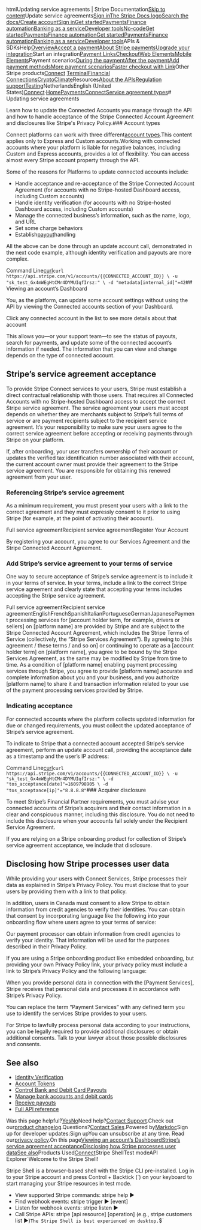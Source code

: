 htmlUpdating service agreements | Stripe Documentation[Skip to content](#main-content)Update service agreements[Sign in](https://dashboard.stripe.com/login?redirect=https%3A%2F%2Fdocs.stripe.com%2Fconnect%2Fupdating-service-agreements)[The Stripe Docs logo](/)[Search the docs/](#)[Create account](https://dashboard.stripe.com/register/connect)[Sign in](https://dashboard.stripe.com/login?redirect=https%3A%2F%2Fdocs.stripe.com%2Fconnect%2Fupdating-service-agreements)[Get started](/get-started)[Payments](/payments)[Finance automation](/finance-automation)[Banking as a service](/financial-services)[Developer tools](/development)[No-code](/no-code)[Get started](/get-started)[Payments](/payments)[Finance automation](/finance-automation)[](#)[Get started](/get-started)[Payments](/payments)[Finance automation](/finance-automation)[Banking as a service](/financial-services)[Developer tools](/development)[](#)APIs & SDKsHelp[Overview](/docs/payments)[Accept a payment](#)[About Stripe payments](#)[Upgrade your integration](/docs/payments/upgrades)Start an integration[Payment Links](#)[Checkout](#)[Web Elements](#)[Mobile Elements](#)Payment scenarios[During the payment](#)[After the payment](#)[Add payment methods](#)[More payment scenarios](#)[Faster checkout with Link](#)Other Stripe products[Connect](#)
[Terminal](#)[Financial Connections](#)[Crypto](#)[Climate](#)Resources[About the APIs](#)[Regulation support](#)[Testing](/docs/testing)NetherlandsEnglish (United States)[](#)[](#)[Connect](/connect)·[Home](/docs)[Payments](/docs/payments)[Connect](/docs/connect)[Service agreement types](/docs/connect/service-agreement-types)# Updating service agreements

Learn how to update the Connected Accounts you manage through the API and how to handle acceptance of the Stripe Connected Account Agreement and disclosures like Stripe's Privacy Policy.### Account types

Connect platforms can work with three different[account types](https://stripe.com/docs/connect/accounts).This content applies only to Express and Custom accounts.Working with connected accounts where your platform is liable for negative balances, including Custom and Express accounts, provides a lot of flexibility. You can access almost every Stripe account property through the API.

Some of the reasons for Platforms to update connected accounts include:

- Handle acceptance and re-acceptance of the Stripe Connected Account Agreement (for accounts with no Stripe-hosted Dashboard access, including Custom accounts)
- Handle identity verification (for accounts with no Stripe-hosted Dashboard access, including Custom accounts)
- Manage the connected business’s information, such as the name, logo, and URL
- Set some charge behaviors
- Establish[payout](/payouts)handling

All the above can be done through an update account call, demonstrated in the next code example, although identity verification and payouts are more complex.

Command Line[curl](#)`curl https://api.stripe.com/v1/accounts/{{CONNECTED_ACCOUNT_ID}} \
  -u "sk_test_Gx4mWEgHtCMr4DYMUIqfIrsz:" \
  -d "metadata[internal_id]"=42`## Viewing an account’s Dashboard

You, as the platform, can update some account settings without using the API by viewing the Connected accounts section of your Dashboard.

Click any connected account in the list to see more details about that account

This allows you—or your support team—to see the status of payouts, search for payments, and update some of the connected account’s information if needed. The information that you can view and change depends on the type of connected account.

## Stripe’s service agreement acceptance

To provide Stripe Connect services to your users, Stripe must establish a direct contractual relationship with those users. That requires all Connected Accounts with no Stripe-hosted Dashboard access to accept the correct Stripe service agreement. The service agreement your users must accept depends on whether they are merchants subject to Stripe’s full terms of service or are payment recipients subject to the recipient service agreement. It’s your responsibility to make sure your users agree to the correct service agreement before accepting or receiving payments through Stripe on your platform.

If, after onboarding, your user transfers ownership of their account or updates the verified tax identification number associated with their account, the current account owner must provide their agreement to the Stripe service agreement. You are responsible for obtaining this renewed agreement from your user.

### Referencing Stripe’s service agreement

As a minimum requirement, you must present your users with a link to the correct agreement and they must expressly consent to it prior to using Stripe (for example, at the point of activating their account).

Full service agreementRecipient service agreementRegister Your Account

By registering your account, you agree to our Services Agreement and the Stripe Connected Account Agreement.

### Add Stripe’s service agreement to your terms of service

One way to secure acceptance of Stripe’s service agreement is to include it in your terms of service. In your terms, include a link to the correct Stripe service agreement and clearly state that accepting your terms includes accepting the Stripe service agreement.



Full service agreementRecipient service agreementEnglishFrenchSpanishItalianPortugueseGermanJapanesePayment processing services for [account holder term, for example, drivers or sellers] on [platform name] are provided by Stripe and are subject to the Stripe Connected Account Agreement, which includes the Stripe Terms of Service (collectively, the “Stripe Services Agreement”). By agreeing to [this agreement / these terms / and so on] or continuing to operate as a [account holder term] on [platform name], you agree to be bound by the Stripe Services Agreement, as the same may be modified by Stripe from time to time. As a condition of [platform name] enabling payment processing services through Stripe, you agree to provide [platform name] accurate and complete information about you and your business, and you authorize [platform name] to share it and transaction information related to your use of the payment processing services provided by Stripe.

### Indicating acceptance

For connected accounts where the platform collects updated information for due or changed requirements, you must collect the updated acceptance of Stripe’s service agreement.

To indicate to Stripe that a connected account accepted Stripe’s service agreement, perform an update account call, providing the acceptance date as a timestamp and the user’s IP address:

Command Line[curl](#)`curl https://api.stripe.com/v1/accounts/{{CONNECTED_ACCOUNT_ID}} \
  -u "sk_test_Gx4mWEgHtCMr4DYMUIqfIrsz:" \
  -d "tos_acceptance[date]"=1609798905 \
  -d "tos_acceptance[ip]"="8.8.8.8"`### Acquirer disclosure

To meet Stripe’s Financial Partner requirements, you must advise your connected accounts of Stripe’s acquirers and their contact information in a clear and conspicuous manner, including this disclosure. You do not need to include this disclosure when your accounts fall solely under the Recipient Service Agreement.

If you are relying on a Stripe onboarding product for collection of Stripe’s service agreement acceptance, we include that disclosure.

## Disclosing how Stripe processes user data

While providing your users with Connect Services, Stripe processes their data as explained in Stripe’s Privacy Policy.  You must disclose that to your users by providing them with a link to that policy.

In addition, users in Canada must consent to allow Stripe to obtain information from credit agencies to verify their identities.  You can obtain that consent by incorporating language like the following into your onboarding flow where users agree to your terms of service:

Our payment processor can obtain information from credit agencies to verify your identity. That information will be used for the purposes described in their Privacy Policy.

If you are using a Stripe onboarding product like embedded onboarding, but providing your own Privacy Policy link, your privacy policy must include a link to Stripe’s Privacy Policy and the following language:

When you provide personal data in connection with the [Payment Services], Stripe receives that personal data and processes it in accordance with Stripe’s Privacy Policy.

You can replace the term “Payment Services” with any defined term you use to identify the services Stripe provides to your users.

For Stripe to lawfully process personal data according to your instructions, you can be legally required to provide additional disclosures or obtain additional consents. Talk to your lawyer about those possible disclosures and consents.

## See also

- [Identity Verification](/connect/identity-verification)
- [Account Tokens](/connect/account-tokens)
- [Control Bank and Debit Card Payouts](/connect/payouts-connected-accounts)
- [Manage bank accounts and debit cards](/connect/payouts-bank-accounts)
- [Receive payouts](/payouts)
- [Full API reference](/api)

Was this page helpful?[Yes](#)[No](#)Need help?[Contact Support](https://support.stripe.com/).Check out our[product changelog](https://stripe.com/blog/changelog).Questions?[Contact Sales](https://stripe.com/contact/sales).Powered by[Markdoc](https://markdoc.dev)Sign up for developer updates:Sign upYou can unsubscribe at any time. Read our[privacy policy](https://stripe.com/privacy).On this page[Viewing an account’s Dashboard](#viewing-an-account’s-dashboard)[Stripe’s service agreement acceptance](#tos-acceptance)[Disclosing how Stripe processes user data](#disclosing-how-stripe-processes-user-data)[See also](#see-also)Products Used[Connect](/connect)Stripe ShellTest modeAPI Explorer[](https://stripe.com/docs/stripe-cli#install)`Welcome to the Stripe Shell!

Stripe Shell is a browser-based shell with the Stripe CLI pre-installed. Log in to your
Stripe account and press Control + Backtick (`) on your keyboard to start managing your Stripe
resources in test mode.

- View supported Stripe commands: stripe help ▶️
- Find webhook events: stripe trigger ▶️ [event]
- Listen for webhook events: stripe listen ▶
- Call Stripe APIs: stripe [api resource] [operation] (e.g., stripe customers list ▶️)`The Stripe Shell is best experienced on desktop.`$`